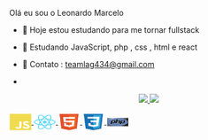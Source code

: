 
Olá eu sou o Leonardo Marcelo

- 🔭 Hoje estou estudando para me tornar fullstack
- 🌱 Estudando JavaScript, php , css , html e react
- 👯 Contato : teamlag434@gmail.com

- 
<div align="center">
  <a href="https://github.com/Leonardomarcelo">
  <img height="180em" src="https://github-readme-stats.vercel.app/api?username=Leonardomarcelo&show_icons=true&theme=dracula&include_all_commits=true&count_private=true"/>
  <img height="180em" src="https://github-readme-stats.vercel.app/api/top-langs/?username=Leonardomarcelo&layout=compact&langs_count=7&theme=dracula"/>
</div>
  
  
  
  <div style="display: inline_block"><br>
  <img align="center" alt="Rafa-Js" height="30" width="40" src="https://raw.githubusercontent.com/devicons/devicon/master/icons/javascript/javascript-plain.svg">
  <img align="center" alt="Rafa-React" height="30" width="40" src="https://raw.githubusercontent.com/devicons/devicon/master/icons/react/react-original.svg">
  <img align="center" alt="Rafa-HTML" height="30" width="40" src="https://raw.githubusercontent.com/devicons/devicon/master/icons/html5/html5-original.svg">
  <img align="center" alt="Rafa-CSS" height="30" width="40" src="https://raw.githubusercontent.com/devicons/devicon/master/icons/css3/css3-original.svg">
  <img align="center" alt="Rafa-Php" height="30" width="40" src="https://raw.githubusercontent.com/devicons/devicon/master/icons/php/php-original.svg">

 
 

</div>

